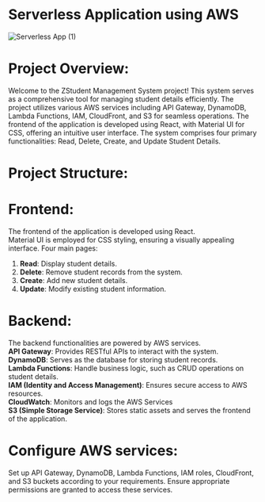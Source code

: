 # Serverless Application using AWS
![Serverless App (1)](https://github.com/Iraianbu-11/student-management/assets/129205333/2c3fde9e-f1a1-4f73-b41a-5e57ec25ba4e)


# Project Overview:
Welcome to the ZStudent Management System project! This system serves as a comprehensive tool for managing student details efficiently. The project utilizes various AWS services including API Gateway, DynamoDB, Lambda Functions, IAM, CloudFront, and S3 for seamless operations. The frontend of the application is developed using React, with Material UI for CSS, offering an intuitive user interface. The system comprises four primary functionalities: Read, Delete, Create, and Update Student Details.


# Project Structure:
# Frontend:
The frontend of the application is developed using React.
\
Material UI is employed for CSS styling, ensuring a visually appealing interface.
Four main pages:
1. **Read**: Display student details.
2. **Delete**: Remove student records from the system.
3. **Create**: Add new student details.
4. **Update**: Modify existing student information.

# Backend:
The backend functionalities are powered by AWS services.
\
**API Gateway**: Provides RESTful APIs to interact with the system.
\
**DynamoDB**: Serves as the database for storing student records.
\
**Lambda Functions**: Handle business logic, such as CRUD operations on student details.
\
**IAM (Identity and Access Management)**: Ensures secure access to AWS resources.
\
**CloudWatch**: Monitors and logs the AWS Services
\
**S3 (Simple Storage Service)**: Stores static assets and serves the frontend of the application.

# Configure AWS services:

Set up API Gateway, DynamoDB, Lambda Functions, IAM roles, CloudFront, and S3 buckets according to your requirements.
Ensure appropriate permissions are granted to access these services.


